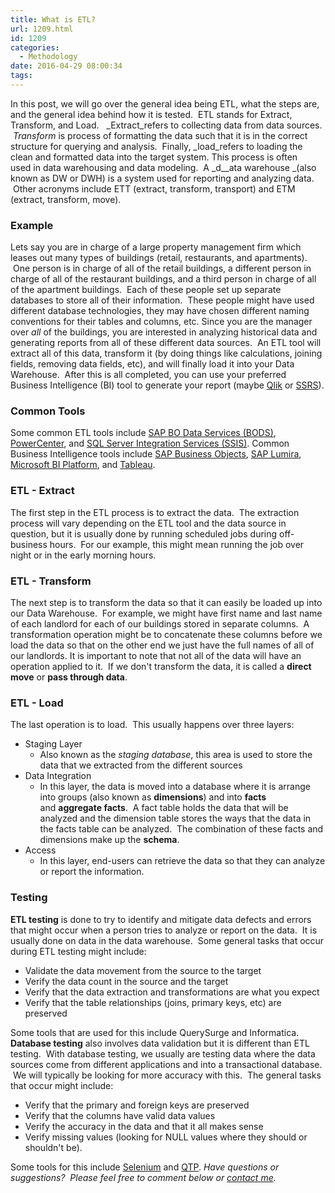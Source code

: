 ```yaml
---
title: What is ETL?
url: 1209.html
id: 1209
categories:
  - Methodology
date: 2016-04-29 08:00:34
tags:
---
```


In this post, we will go over the general idea being ETL, what the steps are, and the general idea behind how it is tested.  ETL stands for Extract, Transform, and Load.   _Extract_refers to collecting data from data sources.  _Transform_ is process of formatting the data such that it is in the correct structure for querying and analysis.  Finally, _load_refers to loading the clean and formatted data into the target system. This process is often used in data warehousing and data modeling.  A _d__ata warehouse _(also known as DW or DWH) is a system used for reporting and analyzing data.  Other acronyms include ETT (extract, transform, transport) and ETM (extract, transform, move).

### Example

Lets say you are in charge of a large property management firm which leases out many types of buildings (retail, restaurants, and apartments).  One person is in charge of all of the retail buildings, a different person in charge of all of the restaurant buildings, and a third person in charge of all of the apartment buildings.  Each of these people set up separate databases to store all of their information.  These people might have used different database technologies, they may have chosen different naming conventions for their tables and columns, etc. Since you are the manager over _all_ of the buildings, you are interested in analyzing historical data and generating reports from all of these different data sources.  An ETL tool will extract all of this data, transform it (by doing things like calculations, joining fields, removing data fields, etc), and will finally load it into your Data Warehouse.  After this is all completed, you can use your preferred Business Intelligence (BI) tool to generate your report (maybe [Qlik](http://www.techtrek.io/an-introduction-to-qlik-and-sqlite/) or [SSRS](http://www.techtrek.io/an-introduction-to-sql-server-reporting-services-ssrs/)).

### Common Tools

Some common ETL tools include [SAP BO Data Services (BODS)](http://help.sap.com/bods40), [PowerCenter](https://www.informatica.com/products/data-integration/powercenter.html#fbid=4aTQ6nFbQXs), and [SQL Server Integration Services (SSIS)](https://msdn.microsoft.com/en-us/library/ms141026.aspx). Common Business Intelligence tools include [SAP Business Objects](https://www.sapbi.com/), [SAP Lumira](http://go.sap.com/product/analytics/lumira.html), [Microsoft BI Platform](https://www.google.com/url?sa=t&rct=j&q=&esrc=s&source=web&cd=1&cad=rja&uact=8&ved=0ahUKEwj42Z_t4KrMAhXnuoMKHbx9BWYQFggpMAA&url=https%3A%2F%2Fpowerbi.microsoft.com%2F&usg=AFQjCNExvoS5uwYbcnONyLUPclWQN7HzFg&sig2=iT4vbU0pCsiB96SLNF52jQ), and [Tableau](https://www.google.com/url?sa=t&rct=j&q=&esrc=s&source=web&cd=1&cad=rja&uact=8&ved=0ahUKEwjr_Kn14KrMAhWJn4MKHRdZCHwQFgg7MAA&url=http%3A%2F%2Fget.tableau.com%2Fcampaign%2Fbusiness-intelligence.html&usg=AFQjCNFHBuOxTuoF9zMa8YeCH7jJV9nXTA&sig2=1_pHOc7ptqXanJ5lT_NqZw&bvm=bv.120551593,d.amc).

### ETL - Extract

The first step in the ETL process is to extract the data.  The extraction process will vary depending on the ETL tool and the data source in question, but it is usually done by running scheduled jobs during off-business hours.  For our example, this might mean running the job over night or in the early morning hours.

### ETL - Transform

The next step is to transform the data so that it can easily be loaded up into our Data Warehouse.  For example, we might have first name and last name of each landlord for each of our buildings stored in separate columns.  A transformation operation might be to concatenate these columns before we load the data so that on the other end we just have the full names of all of our landlords. It is important to note that not all of the data will have an operation applied to it.  If we don't transform the data, it is called a **direct move** or **pass through data**.

### **ETL - Load**

The last operation is to load.  This usually happens over three layers:

*   Staging Layer
    *   Also known as the _staging database_, this area is used to store the data that we extracted from the different sources
*   Data Integration
    *   In this layer, the data is moved into a database where it is arrange into groups (also known as **dimensions**) and into **facts** and **aggregate facts**.  A fact table holds the data that will be analyzed and the dimension table stores the ways that the data in the facts table can be analyzed.  The combination of these facts and dimensions make up the **schema**.
*   Access
    *   In this layer, end-users can retrieve the data so that they can analyze or report the information.

### Testing

**ETL testing** is done to try to identify and mitigate data defects and errors that might occur when a person tries to analyze or report on the data.  It is usually done on data in the data warehouse.  Some general tasks that occur during ETL testing might include:

*   Validate the data movement from the source to the target
*   Verify the data count in the source and the target
*   Verify that the data extraction and transformations are what you expect
*   Verify that the table relationships (joins, primary keys, etc) are preserved

Some tools that are used for this include QuerySurge and Informatica. **Database testing** also involves data validation but it is different than ETL testing.  With database testing, we usually are testing data where the data sources come from different applications and into a transactional database.  We will typically be looking for more accuracy with this.  The general tasks that occur might include:

*   Verify that the primary and foreign keys are preserved
*   Verify that the columns have valid data values
*   Verify the accuracy in the data and that it all makes sense
*   Verify missing values (looking for NULL values where they should or shouldn't be).

Some tools for this include [Selenium](https://www.google.com/url?sa=t&rct=j&q=&esrc=s&source=web&cd=1&cad=rja&uact=8&ved=0ahUKEwju8KSijLTMAhVF6CYKHb5HBU0QFggcMAA&url=http%3A%2F%2Fwww.seleniumhq.org%2F&usg=AFQjCNG0l4NC_Rls4vtRgDkPoYl1H5FG4A&sig2=xghQZfgDF_tuoa-kSvg7ww&bvm=bv.120853415,d.eWE) and [QTP](http://www.tutorialspoint.com/qtp/qtp_overview.htm). _Have questions or suggestions?  Please feel free to comment below or [contact me](/contact/)._
